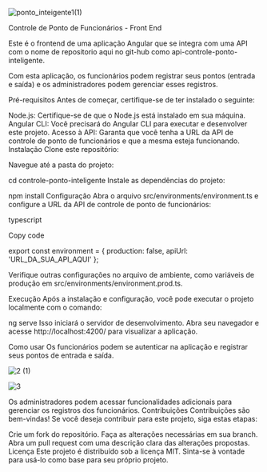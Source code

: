 ![ponto_inteigente1(1)](https://github.com/Leandro223/api-controle-ponto-inteligente/assets/29740781/3df77628-77c5-487c-8be7-9d59e14ca868)



Controle de Ponto de Funcionários - Front End

Este é o frontend de uma aplicação Angular que se integra com uma API com o nome de repositorio aqui no git-hub como api-controle-ponto-inteligente. 

Com esta aplicação, os funcionários podem registrar seus pontos (entrada e saída) e os administradores podem gerenciar esses registros.

Pré-requisitos
Antes de começar, certifique-se de ter instalado o seguinte:

Node.js: Certifique-se de que o Node.js está instalado em sua máquina.
Angular CLI: Você precisará do Angular CLI para executar e desenvolver este projeto.
Acesso à API: Garanta que você tenha a URL da API de controle de ponto de funcionários e que a mesma esteja funcionando.
Instalação
Clone este repositório:

Navegue até a pasta do projeto:

cd controle-ponto-inteligente
Instale as dependências do projeto:

npm install
Configuração
Abra o arquivo src/environments/environment.ts e configure a URL da API de controle de ponto de funcionários:

typescript

Copy code

export const environment =
{
  production: false,
  apiUrl: 'URL_DA_SUA_API_AQUI'
};


Verifique outras configurações no arquivo de ambiente, como variáveis de produção em src/environments/environment.prod.ts.

Execução
Após a instalação e configuração, você pode executar o projeto localmente com o comando:

ng serve
Isso iniciará o servidor de desenvolvimento. Abra seu navegador e acesse http://localhost:4200/ para visualizar a aplicação.

Como usar
Os funcionários podem se autenticar na aplicação e registrar seus pontos de entrada e saída.

![2 (1)](https://github.com/Leandro223/api-controle-ponto-inteligente/assets/29740781/93fdfc22-1d6d-4574-86b7-df4b02a470d4)


![3](https://github.com/Leandro223/api-controle-ponto-inteligente/assets/29740781/01f924f5-0bc6-4f24-b445-8ca45ce17a5d)


Os administradores podem acessar funcionalidades adicionais para gerenciar os registros dos funcionários.
Contribuições
Contribuições são bem-vindas! Se você deseja contribuir para este projeto, siga estas etapas:

Crie um fork do repositório.
Faça as alterações necessárias em sua branch.
Abra um pull request com uma descrição clara das alterações propostas.
Licença
Este projeto é distribuído sob a licença MIT. Sinta-se à vontade para usá-lo como base para seu próprio projeto.
